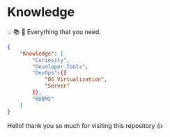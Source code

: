 # Knowledge

:bulb: :books: :telescope: Everything that you need.

```json
{
    "Knowledge": [
        "Curiosity",
        "Developer Tools",
        "DevOps":{[
            "OS Virtualization",
            "Server"
        ]},
        "RDBMS"
    ]
}
```

Hello! thank you so much for visiting this repository :+1:
